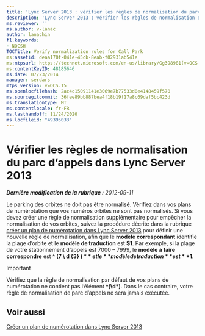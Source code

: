```yaml
---
title: 'Lync Server 2013 : vérifier les règles de normalisation du parc d’appels'
description: 'Lync Server 2013 : vérifier les règles de normalisation du parc d’appels.'
ms.reviewer: ''
ms.author: v-lanac
author: lanachin
f1.keywords:
- NOCSH
TOCTitle: Verify normalization rules for Call Park
ms:assetid: deaa170f-041e-45cb-8eab-f02931ab541e
ms:mtpsurl: https://technet.microsoft.com/en-us/library/Gg398981(v=OCS.15)
ms:contentKeyID: 48185646
ms.date: 07/23/2014
manager: serdars
mtps_version: v=OCS.15
ms.openlocfilehash: 2ac4c15091141e3069e7b77533d0e4148459f570
ms.sourcegitcommit: 36fee89bb887bea4f18b19f17a8c69daf5bc423d
ms.translationtype: MT
ms.contentlocale: fr-FR
ms.lasthandoff: 11/24/2020
ms.locfileid: "49395033"
---
```

# <a name="verify-normalization-rules-for-call-park-in-lync-server-2013"></a>Vérifier les règles de normalisation du parc d’appels dans Lync Server 2013

<div data-xmlns="http://www.w3.org/1999/xhtml">

<div class="topic" data-xmlns="http://www.w3.org/1999/xhtml" data-msxsl="urn:schemas-microsoft-com:xslt" data-cs="https://msdn.microsoft.com/">

<div data-asp="https://msdn2.microsoft.com/asp">



</div>

<div id="mainSection">

<div id="mainBody">

<span> </span>

_**Dernière modification de la rubrique :** 2012-09-11_

Le parking des orbites ne doit pas être normalisé. Vérifiez dans vos plans de numérotation que vos numéros orbites ne sont pas normalisés. Si vous devez créer une règle de normalisation supplémentaire pour empêcher la normalisation de vos orbites, suivez la procédure décrite dans la rubrique [créer un plan de numérotation dans Lync Server 2013](lync-server-2013-create-a-dial-plan.md) pour définir une nouvelle règle de normalisation, afin que le **modèle correspondant** identifie la plage d’orbite et le **modèle de traduction** est **$1**. Par exemple, si la plage de votre stationnement d’appels est 7000 – 7999, le **modèle à faire correspondre** est **^ (7 \\ d {3} ) $** et le **modèle de traduction** est **$1**.

<div>


> [!IMPORTANT]  
> Vérifiez que la règle de normalisation par défaut de vos plans de numérotation ne contient pas l’élément <STRONG>^(\d*)</STRONG>. Dans le cas contraire, votre règle de normalisation de parc d’appels ne sera jamais exécutée.



</div>

<div>

## <a name="see-also"></a>Voir aussi


[Créer un plan de numérotation dans Lync Server 2013](lync-server-2013-create-a-dial-plan.md)  
  

</div>

</div>

<span> </span>

</div>

</div>

</div>

